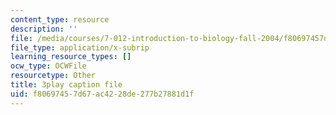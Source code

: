 ```yaml
---
content_type: resource
description: ''
file: /media/courses/7-012-introduction-to-biology-fall-2004/f80697457d67ac4228de277b27881d1f_ztgHcRV1zI0.srt
file_type: application/x-subrip
learning_resource_types: []
ocw_type: OCWFile
resourcetype: Other
title: 3play caption file
uid: f8069745-7d67-ac42-28de-277b27881d1f
---
```

